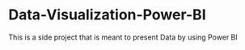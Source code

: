 # Data-Visualization-Power-BI
This is a side project that is meant to present Data by using Power BI
